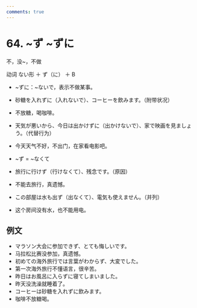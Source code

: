 ```yaml
---
comments: true
---
```


# 64. ~ず ~ずに

不，没~，不做

动词 ない形 ＋ ず（に） ＋ B

- ~ずに：~ないで，表示不做某事。

- 砂糖を入れずに（入れないで）、コーヒーを飲みます。（附带状况）
- 不放糖，喝咖啡。
- 天気が悪いから、今日は出かけずに（出かけないで）、家で映画を見ましょう。（代替行为）
- 今天天气不好，不出门，在家看电影吧。

- ~ず = ~なくて

- 旅行に行けず（行けなくて）、残念です。（原因）
- 不能去旅行，真遗憾。
- この部屋は水も出ず（出なくて）、電気も使えません。（并列）
- 这个房间没有水，也不能用电。

## 例文

- マラソン大会に参加できず、とても悔しいです。
- 马拉松比赛没参加，真遗憾。
- 初めての海外旅行では言葉がわからず、大変でした。
- 第一次海外旅行不懂语言，很辛苦。
- 昨日はお風呂に入らずに寝てしまいました。
- 昨天没洗澡就睡着了。
- コーヒーは砂糖を入れずに飲みます。
- 咖啡不放糖喝。